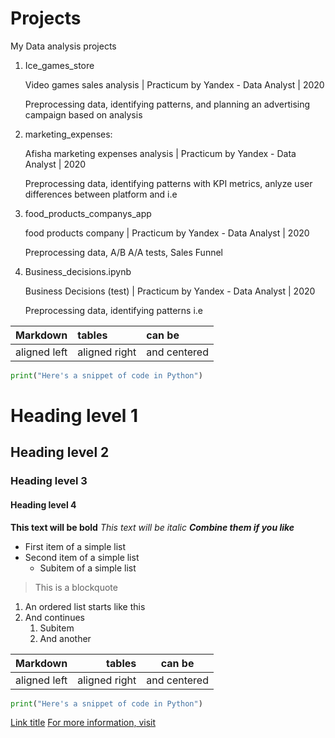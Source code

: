 # Projects
My Data analysis projects
1. Ice_games_store <p>
    Video games sales analysis | Practicum by Yandex - Data Analyst | 2020<p>
    Preprocessing data, identifying patterns, and planning an advertising campaign based on analysis

2. marketing_expenses:<p>
    Afisha marketing expenses analysis | Practicum by Yandex - Data Analyst | 2020<p>
    Preprocessing data, identifying patterns with KPI metrics, anlyze user differences between platform and i.e

3. food_products_companys_app <p>
    food products company | Practicum by Yandex - Data Analyst | 2020<p>
    Preprocessing data, A/B A/A tests, Sales Funnel
    
4. Business_decisions.ipynb <p>
    Business Decisions (test) | Practicum by Yandex - Data Analyst | 2020<p>
    Preprocessing data, identifying patterns i.e

    
| Markdown              | tables                 | can be                      |
| :-------------------- | :--------------------- |:----------------------------|
|     aligned left      |     aligned right      |      and centered           |

```python
print("Here's a snippet of code in Python")
```


# Heading level 1
## Heading level 2
### Heading level 3
#### Heading level 4

**This text will be bold**
*This text will be italic*
***Combine them if you like*** 

- First item of a simple list
- Second item of a simple list
	- Subitem of a simple list

> This is a blockquote 

1. An ordered list starts like this
2. And continues
	1. Subitem
	2. And another

| Markdown              | tables                 | can be                      |
| :-------------------- | ---------------------: |:---------------------------:|
|     aligned left      |     aligned right      |      and centered           |

```python
print("Here's a snippet of code in Python")
```

[Link title](http://www.example.com "Link title")
[For more information, visit](https://daringfireball.net/projects/markdown/)
